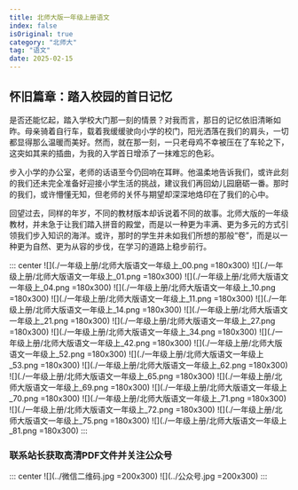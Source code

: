 ```yaml
---
title: 北师大版一年级上册语文
index: false
isOriginal: true
category: "北师大"
tag: "语文"
date: 2025-02-15
---
```


## 怀旧篇章：踏入校园的首日记忆
是否还能忆起，踏入学校大门那一刻的情景？对我而言，那日的记忆依旧清晰如昨。母亲骑着自行车，载着我缓缓驶向小学的校门，阳光洒落在我们的肩头，一切都显得那么温暖而美好。然而，就在那一刻，一只老母鸡不幸被压在了车轮之下，这突如其来的插曲，为我的入学首日增添了一抹难忘的色彩。

步入小学的办公室，老师的话语至今仍回响在耳畔。他温柔地告诉我们，或许此刻的我们还未完全准备好迎接小学生活的挑战，建议我们再回幼儿园磨砺一番。那时的我们，或许懵懂无知，但老师的关怀与期望却深深地烙印在了我们的心中。

回望过去，同样的年岁，不同的教材版本却诉说着不同的故事。北师大版的一年级教材，并未急于让我们踏入拼音的殿堂，而是以一种更为丰满、更为多元的方式引领我们步入知识的海洋。或许，那时的学生并未如我们所想的那般“卷”，而是以一种更为自然、更为从容的步伐，在学习的道路上稳步前行。


::: center
![](./一年级上册/北师大版语文一年级上_00.png =180x300)
![](./一年级上册/北师大版语文一年级上_01.png =180x300)
![](./一年级上册/北师大版语文一年级上_04.png =180x300)
![](./一年级上册/北师大版语文一年级上_10.png =180x300)
![](./一年级上册/北师大版语文一年级上_11.png =180x300)
![](./一年级上册/北师大版语文一年级上_14.png =180x300)
![](./一年级上册/北师大版语文一年级上_21.png =180x300)
![](./一年级上册/北师大版语文一年级上_27.png =180x300)
![](./一年级上册/北师大版语文一年级上_34.png =180x300)
![](./一年级上册/北师大版语文一年级上_42.png =180x300)
![](./一年级上册/北师大版语文一年级上_52.png =180x300)
![](./一年级上册/北师大版语文一年级上_53.png =180x300)
![](./一年级上册/北师大版语文一年级上_62.png =180x300)
![](./一年级上册/北师大版语文一年级上_65.png =180x300)
![](./一年级上册/北师大版语文一年级上_69.png =180x300)
![](./一年级上册/北师大版语文一年级上_70.png =180x300)
![](./一年级上册/北师大版语文一年级上_71.png =180x300)
![](./一年级上册/北师大版语文一年级上_72.png =180x300)
![](./一年级上册/北师大版语文一年级上_75.png =180x300)
![](./一年级上册/北师大版语文一年级上_81.png =180x300)
:::

### 联系站长获取高清PDF文件并关注公众号
::: center
![](../微信二维码.jpg =200x300)
![](../公众号.jpg =200x300)
:::
